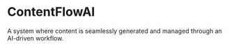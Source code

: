 # ContentFlowAI
A system where content is seamlessly generated and managed through an AI-driven workflow.
